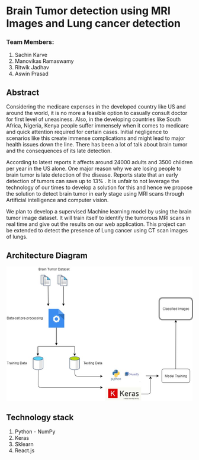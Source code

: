 # Brain Tumor detection using MRI Images and Lung cancer detection

### Team Members:
1. Sachin Karve
2. Manovikas Ramaswamy
3. Ritwik Jadhav
4. Aswin Prasad

## Abstract

  Considering the medicare expenses in the developed country like US and around the world, it is no more a feasible option to casually consult doctor for first level of uneasiness. Also, in the developing countries like South Africa, Nigeria, Kenya people suffer immensely when it comes to medicare and quick attention required for certain cases. Initial negligence to scenarios like this create immense complications and  might lead to major health issues down the line. There has been a lot of talk about brain tumor and the consequences of its late detection.
  
  According to latest reports it affects around 24000 adults and 3500 children per year in the US alone. One major reason why we are losing people to brain tumor is late detection of the disease. Reports state that an early detection of tumors can save up to 13% . It is unfair to not leverage the technology of our times to develop a solution for this and hence we propose the solution to detect brain tumor in early stage using MRI scans through Artificial intelligence and computer vision.
  
  We plan to develop a supervised Machine learning model by using the brain tumor image dataset. It will train itself to identify the tumorous MRI scans in real time and give out the results on our web application. This project can be extended to detect the presence of Lung cancer using CT scan images of lungs.
  
## Architecture Diagram

![System Architecture Diagram](https://github.com/SJSUFall2019-CMPE272/BrainTumorDetection/blob/master/SystemArchitecture.jpg)

## Technology stack

1. Python - NumPy
2. Keras
3. Sklearn
4. React.js
